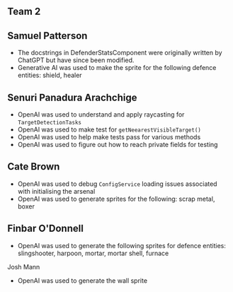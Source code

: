 ## Team 2

## Samuel Patterson

- The docstrings in DefenderStatsComponent were originally written by ChatGPT but have since been modified.
- Generative AI was used to make the sprite for the following defence entities: shield, healer

## Senuri Panadura Arachchige
- OpenAI was used to understand and apply raycasting for `TargetDetectionTasks`
- OpenAI was used to make test for `getNeearestVisibleTarget()`
- OpenAI was used to help make tests pass for various methods
- OpenAI was used to figure out how to reach private fields for testing

## Cate Brown
- OpenAI was used to debug `ConfigService` loading issues associated with initialising the arsenal
- OpenAI was used to generate sprites for the following: scrap metal, boxer

## Finbar O'Donnell
- OpenAI was used to generate the following sprites for defence entities: slingshooter, harpoon, mortar, mortar shell, furnace 

Josh Mann
- OpenAI was used to generate the wall sprite
